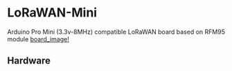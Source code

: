 # LoRaWAN-Mini
Arduino Pro Mini (3.3v-8MHz) compatible LoRaWAN board based on RFM95 module
[board_image!](https://github.com/LowPowerDesignLab/LoRaWAN-Mini/tree/master/img/lorawan_mini.png)

## Hardware
